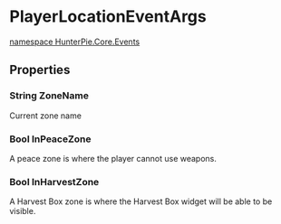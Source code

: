 # PlayerLocationEventArgs
<a href="?p=EventArgs/HunterPie.Core.Events.md"><ns>namespace HunterPie.Core.Events</ns></a>

## Properties

### <Type>String</Type> ZoneName

Current zone name
### <Type>Bool</Type> InPeaceZone

A peace zone is where the player cannot use weapons.
### <Type>Bool</Type> InHarvestZone

A Harvest Box zone is where the Harvest Box widget will be able to be visible.
